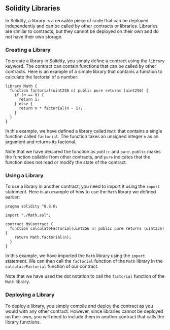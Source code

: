 ## Solidity Libraries

In Solidity, a library is a reusable piece of code that can be deployed independently and can be called by other contracts or libraries. Libraries are similar to contracts, but they cannot be deployed on their own and do not have their own storage.

### Creating a Library

To create a library in Solidity, you simply define a contract using the `library` keyword. The contract can contain functions that can be called by other contracts. Here is an example of a simple library that contains a function to calculate the factorial of a number:

```solidity
library Math {
  function factorial(uint256 n) public pure returns (uint256) {
    if (n == 0) {
      return 1;
    } else {
      return n * factorial(n - 1);
    }
  }
}
```

In this example, we have defined a library called `Math` that contains a single function called `factorial`. The function takes an unsigned integer `n` as an argument and returns its factorial.

Note that we have declared the function as `public` and `pure`. `public` makes the function callable from other contracts, and `pure` indicates that the function does not read or modify the state of the contract.

### Using a Library

To use a library in another contract, you need to import it using the `import` statement. Here is an example of how to use the `Math` library we defined earlier:

```solidity
pragma solidity ^0.8.0;

import "./Math.sol";

contract MyContract {
  function calculateFactorial(uint256 n) public pure returns (uint256) {
    return Math.factorial(n);
  }
}
```

In this example, we have imported the `Math` library using the `import` statement. We can then call the `factorial` function of the `Math` library in the `calculateFactorial` function of our contract.

Note that we have used the dot notation to call the `factorial` function of the `Math` library.

### Deploying a Library

To deploy a library, you simply compile and deploy the contract as you would with any other contract. However, since libraries cannot be deployed on their own, you will need to include them in another contract that calls the library functions.
